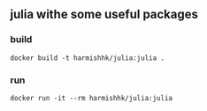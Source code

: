 ## julia withe some useful packages

### build
```docker build -t harmishhk/julia:julia .```

### run
```docker run -it --rm harmishhk/julia:julia```
